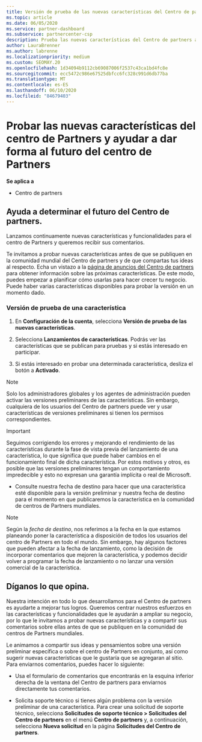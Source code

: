 ```yaml
---
title: Versión de prueba de las nuevas características del Centro de partners
ms.topic: article
ms.date: 06/05/2020
ms.service: partner-dashboard
ms.subservice: partnercenter-csp
description: Prueba las nuevas características del Centro de partners antes de su lanzamiento y cuéntanos tu opinión. Ayuda a determinar el futuro del Centro de partners.
author: LauraBrenner
ms.author: labrenne
ms.localizationpriority: medium
ms.custom: SEOMAY.20
ms.openlocfilehash: 1d34094b9112cb69087006f2537c43ca1bd4fc8e
ms.sourcegitcommit: ecc5472c986e67525dbfcc6fc328c991d6db77ba
ms.translationtype: MT
ms.contentlocale: es-ES
ms.lasthandoff: 06/10/2020
ms.locfileid: "84679403"
---
```

# <a name="test-drive-new-partner-center-features-and-help-shape-the-future-of-partner-center"></a>Probar las nuevas características del centro de Partners y ayudar a dar forma al futuro del centro de Partners

**Se aplica a**

- Centro de partners

## <a name="help-shape-the-future-of-partner-center"></a>Ayuda a determinar el futuro del Centro de partners.

Lanzamos continuamente nuevas características y funcionalidades para el centro de Partners y queremos recibir sus comentarios. 

Te invitamos a probar nuevas características antes de que se publiquen en la comunidad mundial del Centro de partners y de que compartas tus ideas al respecto. Echa un vistazo a la [página de anuncios del Centro de partners](announcements/index.md) para obtener información sobre las próximas características. De este modo, puedes empezar a planificar cómo usarlas para hacer crecer tu negocio. Puede haber varias características disponibles para probar la versión en un momento dado.

### <a name="test-drive-a-feature"></a>Versión de prueba de una característica

1. En **Configuración de la cuenta**, selecciona **Versión de prueba de las nuevas características**.

2. Selecciona **Lanzamientos de características**. Podrás ver las características que se publican para pruebas y si estás interesado en participar.

3. Si estás interesado en probar una determinada característica, desliza el botón a **Activado**.

> [!NOTE]  
> Solo los administradores globales y los agentes de administración pueden activar las versiones preliminares de las características. Sin embargo, cualquiera de los usuarios del Centro de partners puede ver y usar características de versiones preliminares si tienen los permisos correspondientes.

> [!IMPORTANT]  
> Seguimos corrigiendo los errores y mejorando el rendimiento de las características durante la fase de vista previa del lanzamiento de una característica, lo que significa que puede haber cambios en el funcionamiento final de dicha característica. Por estos motivos y otros, es posible que las versiones preliminares tengan un comportamiento impredecible y esto no expresan una garantía implícita o real de Microsoft.

- Consulte nuestra fecha de destino para hacer que una característica esté disponible para la versión preliminar y nuestra fecha de destino para el momento en que publicaremos la característica en la comunidad de centros de Partners mundiales.

> [!NOTE]  
> Según la *fecha de destino*, nos referimos a la fecha en la que estamos planeando poner la característica a disposición de todos los usuarios del centro de Partners en todo el mundo. Sin embargo, hay algunos factores que pueden afectar a la fecha de lanzamiento, como la decisión de incorporar comentarios que mejoren la característica, y podemos decidir volver a programar la fecha de lanzamiento o no lanzar una versión comercial de la característica.  
 
## <a name="tell-us-what-you-think"></a>Díganos lo que opina.

Nuestra intención en todo lo que desarrollamos para el Centro de partners es ayudarte a mejorar tus logros. Queremos centrar nuestros esfuerzos en las características y funcionalidades que le ayudarán a ampliar su negocio, por lo que le invitamos a probar nuevas características y a compartir sus comentarios sobre ellas antes de que se publiquen en la comunidad de centros de Partners mundiales. 

Le animamos a compartir sus ideas y pensamientos sobre una versión preliminar específica o sobre el centro de Partners en conjunto, así como sugerir nuevas características que le gustaría que se agregaran al sitio. Para enviarnos comentarios, puedes hacer lo siguiente:  

- Usa el formulario de comentarios que encontrarás en la esquina inferior derecha de la ventana del Centro de partners para enviarnos directamente tus comentarios. 

- Solicita soporte técnico si tienes algún problema con la versión preliminar de una característica. Para crear una solicitud de soporte técnico, selecciona **Solicitudes de soporte técnico > Solicitudes del Centro de partners** en el menú **Centro de partners** y, a continuación, selecciona **Nueva solicitud** en la página **Solicitudes del Centro de partners**.



